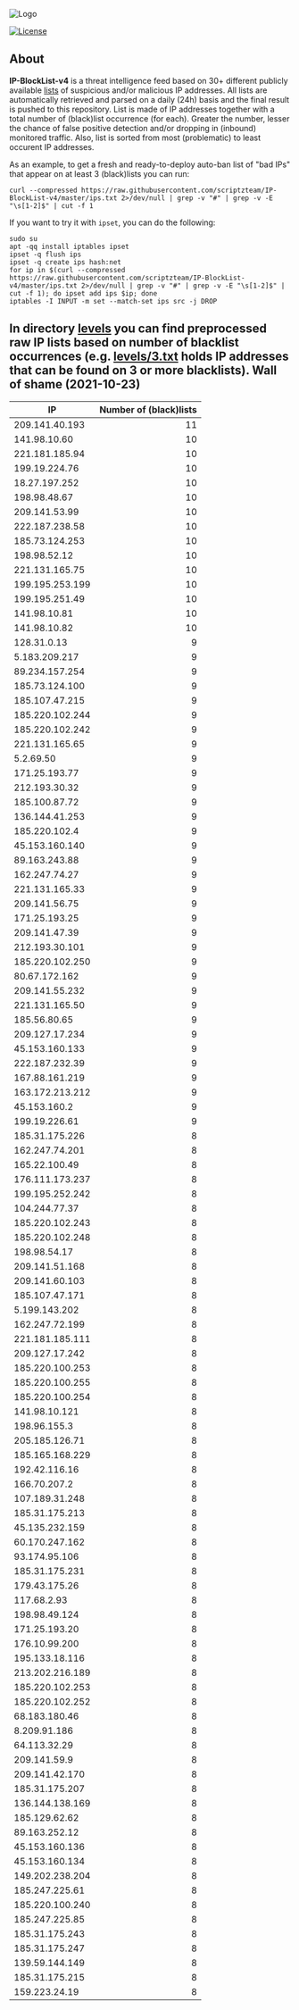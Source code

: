 ![Logo](https://i.imgur.com/PyKLAe7.png)

[![License](https://img.shields.io/badge/license-The_Unlicense-red.svg)](https://unlicense.org/)

About
----

**IP-BlockList-v4** is a threat intelligence feed based on 30+ different publicly available [lists](https://github.com/stamparm/maltrail) of suspicious and/or malicious IP addresses. All lists are automatically retrieved and parsed on a daily (24h) basis and the final result is pushed to this repository. List is made of IP addresses together with a total number of (black)list occurrence (for each). Greater the number, lesser the chance of false positive detection and/or dropping in (inbound) monitored traffic. Also, list is sorted from most (problematic) to least occurent IP addresses.

As an example, to get a fresh and ready-to-deploy auto-ban list of "bad IPs" that appear on at least 3 (black)lists you can run:

```
curl --compressed https://raw.githubusercontent.com/scriptzteam/IP-BlockList-v4/master/ips.txt 2>/dev/null | grep -v "#" | grep -v -E "\s[1-2]$" | cut -f 1
```

If you want to try it with `ipset`, you can do the following:

```
sudo su
apt -qq install iptables ipset
ipset -q flush ips
ipset -q create ips hash:net
for ip in $(curl --compressed https://raw.githubusercontent.com/scriptzteam/IP-BlockList-v4/master/ips.txt 2>/dev/null | grep -v "#" | grep -v -E "\s[1-2]$" | cut -f 1); do ipset add ips $ip; done
iptables -I INPUT -m set --match-set ips src -j DROP
```

In directory [levels](levels) you can find preprocessed raw IP lists based on number of blacklist occurrences (e.g. [levels/3.txt](levels/3.txt) holds IP addresses that can be found on 3 or more blacklists).
Wall of shame (2021-10-23)
----

|IP|Number of (black)lists|
|---|--:|
209.141.40.193|11
141.98.10.60|10
221.181.185.94|10
199.19.224.76|10
18.27.197.252|10
198.98.48.67|10
209.141.53.99|10
222.187.238.58|10
185.73.124.253|10
198.98.52.12|10
221.131.165.75|10
199.195.253.199|10
199.195.251.49|10
141.98.10.81|10
141.98.10.82|10
128.31.0.13|9
5.183.209.217|9
89.234.157.254|9
185.73.124.100|9
185.107.47.215|9
185.220.102.244|9
185.220.102.242|9
221.131.165.65|9
5.2.69.50|9
171.25.193.77|9
212.193.30.32|9
185.100.87.72|9
136.144.41.253|9
185.220.102.4|9
45.153.160.140|9
89.163.243.88|9
162.247.74.27|9
221.131.165.33|9
209.141.56.75|9
171.25.193.25|9
209.141.47.39|9
212.193.30.101|9
185.220.102.250|9
80.67.172.162|9
209.141.55.232|9
221.131.165.50|9
185.56.80.65|9
209.127.17.234|9
45.153.160.133|9
222.187.232.39|9
167.88.161.219|9
163.172.213.212|9
45.153.160.2|9
199.19.226.61|9
185.31.175.226|8
162.247.74.201|8
165.22.100.49|8
176.111.173.237|8
199.195.252.242|8
104.244.77.37|8
185.220.102.243|8
185.220.102.248|8
198.98.54.17|8
209.141.51.168|8
209.141.60.103|8
185.107.47.171|8
5.199.143.202|8
162.247.72.199|8
221.181.185.111|8
209.127.17.242|8
185.220.100.253|8
185.220.100.255|8
185.220.100.254|8
141.98.10.121|8
198.96.155.3|8
205.185.126.71|8
185.165.168.229|8
192.42.116.16|8
166.70.207.2|8
107.189.31.248|8
185.31.175.213|8
45.135.232.159|8
60.170.247.162|8
93.174.95.106|8
185.31.175.231|8
179.43.175.26|8
117.68.2.93|8
198.98.49.124|8
171.25.193.20|8
176.10.99.200|8
195.133.18.116|8
213.202.216.189|8
185.220.102.253|8
185.220.102.252|8
68.183.180.46|8
8.209.91.186|8
64.113.32.29|8
209.141.59.9|8
209.141.42.170|8
185.31.175.207|8
136.144.138.169|8
185.129.62.62|8
89.163.252.12|8
45.153.160.136|8
45.153.160.134|8
149.202.238.204|8
185.247.225.61|8
185.220.100.240|8
185.247.225.85|8
185.31.175.243|8
185.31.175.247|8
139.59.144.149|8
185.31.175.215|8
159.223.24.19|8
